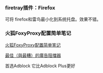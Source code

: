 

### firetray插件：Firefox
可将 firefox和雷鸟最小化到系统托盘。效果不错。

### 火狐FoxyProxy配置简单笔记

[火狐FoxyProxy配置简单笔记 ](http://cstriker1407.info/blog/firefox-foxyproxy/ "火狐FoxyProxy配置简单笔记 ")



[最佳（與最糟）的廣告阻擋器](https://zh.vpnmentor.com/blog/%e6%9c%80%e4%bd%b3%ef%bc%88%e8%88%87%e6%9c%80%e7%b3%9f%ef%bc%89%e7%9a%84%e5%bb%a3%e5%91%8a%e9%98%bb%e6%93%8b%e5%99%a8/)

首选Adblock 它比Adblock Plus更好

